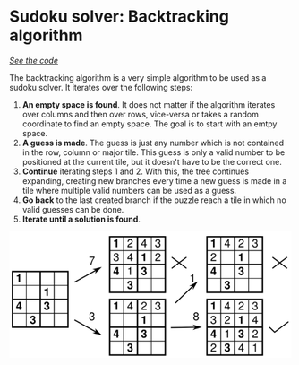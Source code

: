 # Sudoku solver: Backtracking algorithm

[_See the code_](../../src/sudoku/backtracking_solver.py)

The backtracking algorithm is a very simple algorithm to be used as a sudoku solver.
It iterates over the following steps:

1. **An empty space is found**. It does not matter if the algorithm iterates over columns and then over rows, vice-versa or takes a random coordinate to find an empty space. The goal is to start with an emtpy space.
2. **A guess is made**. The guess is just any number which is not contained in the row, column or major tile. This guess is only a valid number to be positioned at the current tile, but it doesn't have to be the correct one.
3. **Continue** iterating steps 1 and 2. With this, the tree continues expanding, creating new branches every time a new guess is made in a tile where multiple valid numbers can be used as a guess.
4. **Go back** to the last created branch if the puzzle reach a tile in which no valid guesses can be done.
5. **Iterate until a solution is found**.

![backtrk_tree](../imgs/backtracking_decision_tree.png)

